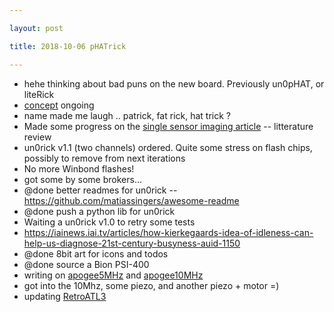 ```yaml
---

layout: post

title: 2018-10-06 pHATrick

---
```



-   hehe thinking about bad puns on the new board. Previously un0pHAT,
    or liteRick
-   [concept](/matty/pHATrick/concept.md) ongoing
-   name made me laugh .. patrick, fat rick, hat trick ?
-   Made some progress on the [single sensor imaging
    article](https://github.com/kelu124/ssus) -- litterature review
-   un0rick v1.1 (two channels) ordered. Quite some stress on flash
    chips, possibly to remove from next iterations
-   No more Winbond flashes!
-   got some by some brokers...
-   @done better readmes for un0rick --
    https://github.com/matiassingers/awesome-readme
-   @done push a python lib for un0rick
-   Waiting a un0rick v1.0 to retry some tests
-   https://iainews.iai.tv/articles/how-kierkegaards-idea-of-idleness-can-help-us-diagnose-21st-century-busyness-auid-1150
-   @done 8bit art for icons and todos
-   @done source a Bion PSI-400
-   writing on [apogee5MHz](/include/images/apogee5MHz/Readme.md) and
    [apogee10MHz](/include/images/apogee10MHz/Readme.md)
-   got into the 10Mhz, some piezo, and another piezo + motor =)
-   updating [RetroATL3](/retroATL3/Readme.md)

